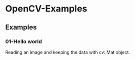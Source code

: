 # OpenCV-Examples

## Examples

### 01-Hello world

Reading an image and keeping the data with cv::Mat object.